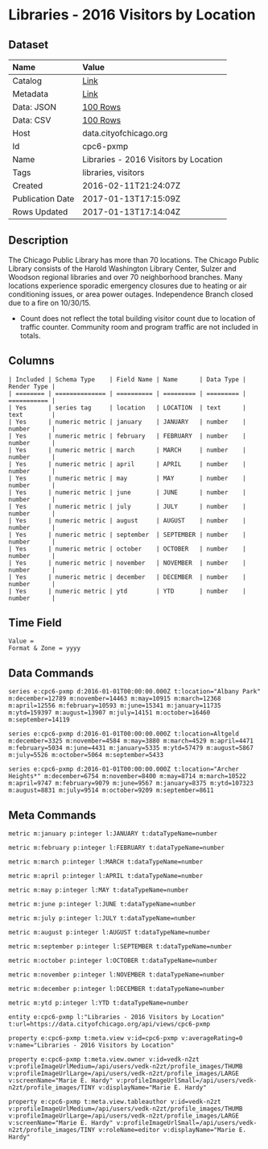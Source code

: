 # Libraries - 2016 Visitors by Location

## Dataset

| Name | Value |
| :--- | :---- |
| Catalog | [Link](https://catalog.data.gov/dataset/libraries-2016-visitors-by-location) |
| Metadata | [Link](https://data.cityofchicago.org/api/views/cpc6-pxmp) |
| Data: JSON | [100 Rows](https://data.cityofchicago.org/api/views/cpc6-pxmp/rows.json?max_rows=100) |
| Data: CSV | [100 Rows](https://data.cityofchicago.org/api/views/cpc6-pxmp/rows.csv?max_rows=100) |
| Host | data.cityofchicago.org |
| Id | cpc6-pxmp |
| Name | Libraries - 2016 Visitors by Location |
| Tags | libraries, visitors |
| Created | 2016-02-11T21:24:07Z |
| Publication Date | 2017-01-13T17:15:09Z |
| Rows Updated | 2017-01-13T17:14:04Z |

## Description

The Chicago Public Library has more than 70 locations. The Chicago Public Library consists of the Harold Washington Library Center, Sulzer and Woodson regional libraries and over 70 neighborhood branches. Many locations experience sporadic emergency closures due to heating or air conditioning issues, or area power outages. Independence Branch closed due to a fire on 10/30/15.														
* Count does not reflect the total building visitor count due to location of traffic counter. Community room and program traffic are not included in totals.

## Columns

```ls
| Included | Schema Type    | Field Name | Name      | Data Type | Render Type |
| ======== | ============== | ========== | ========= | ========= | =========== |
| Yes      | series tag     | location   | LOCATION  | text      | text        |
| Yes      | numeric metric | january    | JANUARY   | number    | number      |
| Yes      | numeric metric | february   | FEBRUARY  | number    | number      |
| Yes      | numeric metric | march      | MARCH     | number    | number      |
| Yes      | numeric metric | april      | APRIL     | number    | number      |
| Yes      | numeric metric | may        | MAY       | number    | number      |
| Yes      | numeric metric | june       | JUNE      | number    | number      |
| Yes      | numeric metric | july       | JULY      | number    | number      |
| Yes      | numeric metric | august     | AUGUST    | number    | number      |
| Yes      | numeric metric | september  | SEPTEMBER | number    | number      |
| Yes      | numeric metric | october    | OCTOBER   | number    | number      |
| Yes      | numeric metric | november   | NOVEMBER  | number    | number      |
| Yes      | numeric metric | december   | DECEMBER  | number    | number      |
| Yes      | numeric metric | ytd        | YTD       | number    | number      |
```

## Time Field

```ls
Value = 
Format & Zone = yyyy
```

## Data Commands

```ls
series e:cpc6-pxmp d:2016-01-01T00:00:00.000Z t:location="Albany Park" m:december=12789 m:november=14463 m:may=10915 m:march=12368 m:april=12556 m:february=10593 m:june=15341 m:january=11735 m:ytd=159397 m:august=13907 m:july=14151 m:october=16460 m:september=14119

series e:cpc6-pxmp d:2016-01-01T00:00:00.000Z t:location=Altgeld m:december=3325 m:november=4584 m:may=3880 m:march=4529 m:april=4471 m:february=5034 m:june=4431 m:january=5335 m:ytd=57479 m:august=5867 m:july=5526 m:october=5064 m:september=5433

series e:cpc6-pxmp d:2016-01-01T00:00:00.000Z t:location="Archer Heights*" m:december=6754 m:november=8400 m:may=8714 m:march=10522 m:april=9747 m:february=9079 m:june=9567 m:january=8375 m:ytd=107323 m:august=8831 m:july=9514 m:october=9209 m:september=8611
```

## Meta Commands

```ls
metric m:january p:integer l:JANUARY t:dataTypeName=number

metric m:february p:integer l:FEBRUARY t:dataTypeName=number

metric m:march p:integer l:MARCH t:dataTypeName=number

metric m:april p:integer l:APRIL t:dataTypeName=number

metric m:may p:integer l:MAY t:dataTypeName=number

metric m:june p:integer l:JUNE t:dataTypeName=number

metric m:july p:integer l:JULY t:dataTypeName=number

metric m:august p:integer l:AUGUST t:dataTypeName=number

metric m:september p:integer l:SEPTEMBER t:dataTypeName=number

metric m:october p:integer l:OCTOBER t:dataTypeName=number

metric m:november p:integer l:NOVEMBER t:dataTypeName=number

metric m:december p:integer l:DECEMBER t:dataTypeName=number

metric m:ytd p:integer l:YTD t:dataTypeName=number

entity e:cpc6-pxmp l:"Libraries - 2016 Visitors by Location" t:url=https://data.cityofchicago.org/api/views/cpc6-pxmp

property e:cpc6-pxmp t:meta.view v:id=cpc6-pxmp v:averageRating=0 v:name="Libraries - 2016 Visitors by Location"

property e:cpc6-pxmp t:meta.view.owner v:id=vedk-n2zt v:profileImageUrlMedium=/api/users/vedk-n2zt/profile_images/THUMB v:profileImageUrlLarge=/api/users/vedk-n2zt/profile_images/LARGE v:screenName="Marie E. Hardy" v:profileImageUrlSmall=/api/users/vedk-n2zt/profile_images/TINY v:displayName="Marie E. Hardy"

property e:cpc6-pxmp t:meta.view.tableauthor v:id=vedk-n2zt v:profileImageUrlMedium=/api/users/vedk-n2zt/profile_images/THUMB v:profileImageUrlLarge=/api/users/vedk-n2zt/profile_images/LARGE v:screenName="Marie E. Hardy" v:profileImageUrlSmall=/api/users/vedk-n2zt/profile_images/TINY v:roleName=editor v:displayName="Marie E. Hardy"
```